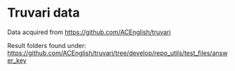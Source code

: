 # Truvari data

Data acquired from https://github.com/ACEnglish/truvari 

Result folders found under: https://github.com/ACEnglish/truvari/tree/develop/repo_utils/test_files/answer_key

